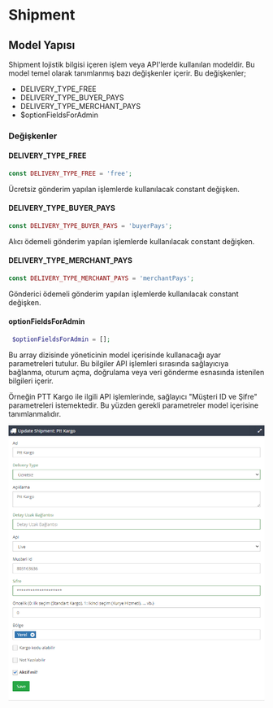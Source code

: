# Shipment

## Model Yapısı
Shipment lojistik bilgisi içeren işlem veya API'lerde kullanılan modeldir. Bu model temel olarak tanımlanmış bazı değişkenler
içerir. Bu değişkenler;

* DELIVERY_TYPE_FREE
* DELIVERY_TYPE_BUYER_PAYS
* DELIVERY_TYPE_MERCHANT_PAYS
* $optionFieldsForAdmin

### Değişkenler
#### DELIVERY_TYPE_FREE
```php
const DELIVERY_TYPE_FREE = 'free';
```
Ücretsiz gönderim yapılan işlemlerde kullanılacak constant değişken.
#### DELIVERY_TYPE_BUYER_PAYS
```php
const DELIVERY_TYPE_BUYER_PAYS = 'buyerPays';
```
Alıcı ödemeli gönderim yapılan işlemlerde kullanılacak constant değişken.
#### DELIVERY_TYPE_MERCHANT_PAYS
```php
const DELIVERY_TYPE_MERCHANT_PAYS = 'merchantPays';
```
Gönderici ödemeli gönderim yapılan işlemlerde kullanılacak constant değişken.
#### optionFieldsForAdmin
```php
 $optionFieldsForAdmin = [];
```
Bu array dizisinde yöneticinin model içerisinde kullanacağı ayar parametreleri tutulur. Bu bilgiler API işlemleri sırasında
sağlayıcıya bağlanma, oturum açma, doğrulama veya veri gönderme esnasında istenilen bilgileri içerir.

Örneğin PTT Kargo ile ilgili API işlemlerinde, sağlayıcı "Müşteri ID ve Şifre" parametreleri istemektedir. Bu yüzden gerekli 
parametreler model içerisine tanımlanmalıdır.

![optionFieldsForAdmin](assets/optionFieldsForAdmin.png) 



